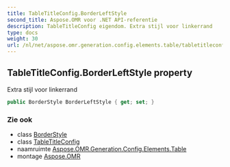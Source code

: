 ```yaml
---
title: TableTitleConfig.BorderLeftStyle
second_title: Aspose.OMR voor .NET API-referentie
description: TableTitleConfig eigendom. Extra stijl voor linkerrand
type: docs
weight: 30
url: /nl/net/aspose.omr.generation.config.elements.table/tabletitleconfig/borderleftstyle/
---
```

## TableTitleConfig.BorderLeftStyle property

Extra stijl voor linkerrand

```csharp
public BorderStyle BorderLeftStyle { get; set; }
```

### Zie ook

* class [BorderStyle](../../../aspose.omr.generation.config/borderstyle/)
* class [TableTitleConfig](../)
* naamruimte [Aspose.OMR.Generation.Config.Elements.Table](../../tabletitleconfig/)
* montage [Aspose.OMR](../../../)


